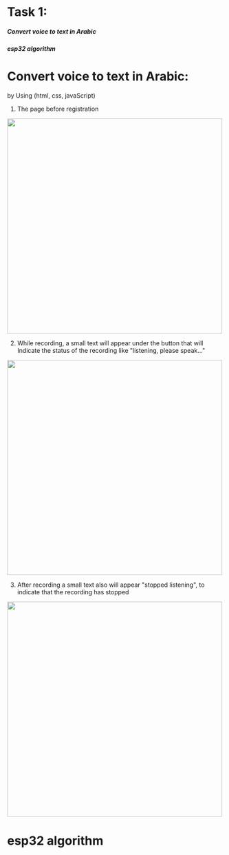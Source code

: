 # Task 1:
##### Convert voice to text in Arabic
##### esp32 algorithm



#  Convert voice to text in Arabic:
by Using (html, css, javaScript) 
 1. The page  before registration 
<img src= "https://user-images.githubusercontent.com/107882994/177885981-ef8c59f2-d516-450f-a09a-1c24be9f97b6.png" width="500">

 2. While recording, a small text will appear under the button  that will Indicate the status of the recording like  "listening, please speak..." 
<img src= "https://user-images.githubusercontent.com/107882994/177886567-c3393819-a4fd-4721-96b4-696357b97022.png" width="500">

 3. After recording a small text also will appear "stopped listening", to indicate that the recording has stopped
<img src= "https://user-images.githubusercontent.com/107882994/177886666-0d0369ad-aa23-40f8-8e9e-fa615d2f6906.png" width="500">




# esp32 algorithm

